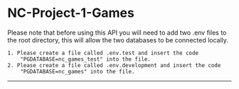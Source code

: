 # NC-Project-1-Games

Please note that before using this API you will need to add two .env files to the root directory, this will allow the two databases to be connected locally.

    1. Please create a file called .env.test and insert the code 
        "PGDATABASE=nc_games_test" into the file. 
    2. Please create a file called .env.development and insert the code
        "PGDATABASE=nc_games" into the file.

----------------------------------------------------------

